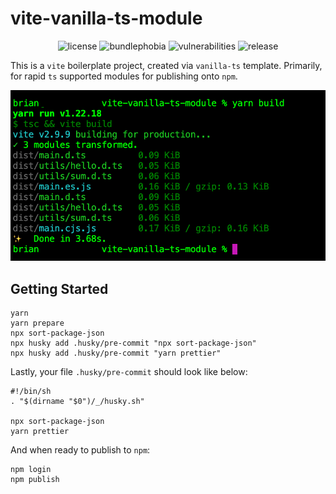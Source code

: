 # vite-vanilla-ts-module

<p align="center">
    <img alt="license" src="https://img.shields.io/github/license/entwurfhaus/vite-vanilla-ts-module?style=flat-square" />
    <img alt="bundlephobia" src="https://img.shields.io/bundlephobia/min/@entwurfhaus/vite-vanilla-ts-module?style=flat-square" />
    <img alt="vulnerabilities" src="https://img.shields.io/snyk/vulnerabilities/github/entwurfhaus/vite-vanilla-ts-module?style=flat-square" />
    <img alt="release" src="https://img.shields.io/github/v/tag/entwurfhaus/vite-vanilla-ts-module?label=release&style=flat-square" />
</p>

This is a `vite` boilerplate project, created via `vanilla-ts` template. Primarily, for rapid `ts` supported modules for publishing onto `npm`.

![yarn build](2022-05-28_12-46-08.jpg "yarn build")

## Getting Started

```
yarn
yarn prepare
npx sort-package-json
npx husky add .husky/pre-commit "npx sort-package-json"
npx husky add .husky/pre-commit "yarn prettier"
```

Lastly, your file `.husky/pre-commit` should look like below:

```
#!/bin/sh
. "$(dirname "$0")/_/husky.sh"

npx sort-package-json
yarn prettier
```

And when ready to publish to `npm`:

```
npm login
npm publish
```
